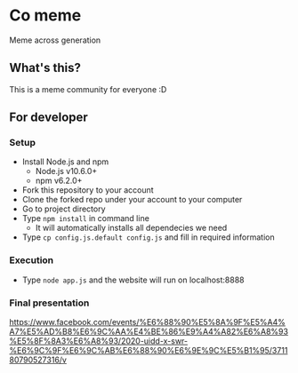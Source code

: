 # Co meme
Meme across generation

## What's this?

This is a meme community for everyone :D

## For developer

### Setup

* Install Node.js and npm
    * Node.js v10.6.0+
    * npm v6.2.0+
* Fork this repository to your account
* Clone the forked repo under your account to your computer
* Go to project directory
* Type `npm install` in command line
    * It will automatically installs all dependecies we need
* Type `cp config.js.default config.js` and fill in required information

### Execution

* Type `node app.js` and the website will run on localhost:8888

### Final presentation
https://www.facebook.com/events/%E6%88%90%E5%8A%9F%E5%A4%A7%E5%AD%B8%E6%9C%AA%E4%BE%86%E9%A4%A82%E6%A8%93%E5%8F%8A3%E6%A8%93/2020-uidd-x-swr-%E6%9C%9F%E6%9C%AB%E6%88%90%E6%9E%9C%E5%B1%95/371180790527316/v
